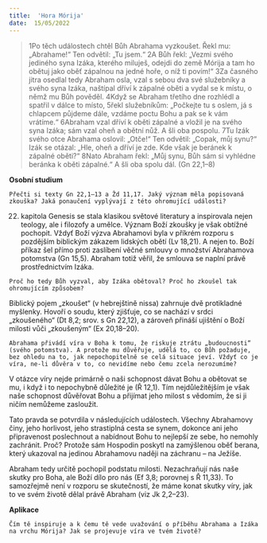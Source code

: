 ```yaml
---
title:  'Hora Mórija'
date:  15/05/2022
---
```


> <p></p>
> 1Po těch událostech chtěl Bůh Abrahama vyzkoušet. Řekl mu: „Abrahame!“ Ten odvětil: „Tu jsem.“ 2A Bůh řekl: „Vezmi svého jediného syna Izáka, kterého miluješ, odejdi do země Mórija a tam ho obětuj jako oběť zápalnou na jedné hoře, o níž ti povím!“ 3Za časného jitra osedlal tedy Abraham osla, vzal s sebou dva své služebníky a svého syna Izáka, naštípal dříví k zápalné oběti a vydal se k místu, o němž mu Bůh pověděl. 4Když se Abraham třetího dne rozhlédl a spatřil v dálce to místo, 5řekl služebníkům: „Počkejte tu s oslem, já s chlapcem půjdeme dále, vzdáme poctu Bohu a pak se k vám vrátíme.“ 6Abraham vzal dříví k oběti zápalné a vložil je na svého syna Izáka; sám vzal oheň a obětní nůž. A šli oba pospolu. 7Tu Izák svého otce Abrahama oslovil: „Otče!“ Ten odvětil: „Copak, můj synu?“ Izák se otázal: „Hle, oheň a dříví je zde. Kde však je beránek k zápalné oběti?“ 8Nato Abraham řekl: „Můj synu, Bůh sám si vyhlédne beránka k oběti zápalné.“ A šli oba spolu dál. (Gn 22,1–8)

**Osobní studium**

`Přečti si texty Gn 22,1–13 a Žd 11,17. Jaký význam měla popisovaná zkouška? Jaká ponaučení vyplývají z této ohromující události?`

22. kapitola Genesis se stala klasikou světové literatury a inspirovala nejen teology, ale i filozofy a umělce. Význam Boží zkoušky je však obtížné pochopit. Vždyť Boží výzva Abrahamovi byla v příkrém rozporu s pozdějším biblickým zákazem lidských obětí (Lv 18,21). A nejen to. Boží příkaz šel přímo proti zaslíbení věčné smlouvy o množství Abrahamova potomstva (Gn 15,5). Abraham totiž věřil, že smlouva se naplní právě prostřednictvím Izáka.

`Proč ho tedy Bůh vyzval, aby Izáka obětoval? Proč ho zkoušel tak ohromujícím způsobem?`

Biblický pojem „zkoušet“ (v hebrejštině nissa) zahrnuje dvě protikladné myšlenky. Hovoří o soudu, který zjišťuje, co se nachází v srdci „zkoušeného“ (Dt 8,2; srov. s Gn 22,12), a zároveň přináší ujištění o Boží milosti vůči „zkoušeným“ (Ex 20,18–20).

`Abrahama přivádí víra v Boha k tomu, že riskuje ztrátu „budoucnosti“ (svého potomstva). A protože mu důvěřuje, udělá to, co Bůh požaduje, bez ohledu na to, jak nepochopitelně se celá situace jeví. Vždyť co je víra, ne-li důvěra v to, co nevidíme nebo čemu zcela nerozumíme?`

V otázce víry nejde primárně o naši schopnost dávat Bohu a obětovat se mu, i když i to nepochybně důležité je (Ř 12,1). Tím nejdůležitějším je však naše schopnost důvěřovat Bohu a přijímat jeho milost s vědomím, že si ji ničím nemůžeme zasloužit.

Tato pravda se potvrdila v následujících událostech. Všechny Abrahamovy činy, jeho horlivost, jeho strastiplná cesta se synem, dokonce ani jeho připravenost poslechnout a nabídnout Bohu to nejlepší ze sebe, ho nemohly zachránit. Proč? Protože sám Hospodin poskytl na zamýšlenou oběť berana, který ukazoval na jedinou Abrahamovu naději na záchranu – na Ježíše.

Abraham tedy určitě pochopil podstatu milosti. Nezachraňují nás naše skutky pro Boha, ale Boží dílo pro nás (Ef 3,8; porovnej s Ř 11,33). To samozřejmě není v rozporu se skutečností, že máme konat skutky víry, jak to ve svém životě dělal právě Abraham (viz Jk 2,2–23).

**Aplikace**

`Čím tě inspiruje a k čemu tě vede uvažování o příběhu Abrahama a Izáka na vrchu Mórija? Jak se projevuje víra ve tvém životě?`